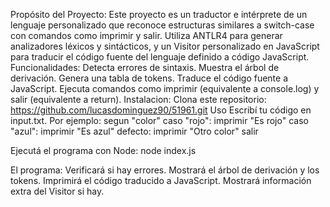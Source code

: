 Propósito del Proyecto:
Este proyecto es un traductor e intérprete de un lenguaje personalizado que reconoce estructuras similares a switch-case con comandos como imprimir y salir. Utiliza ANTLR4 para generar analizadores léxicos y sintácticos, y un Visitor personalizado en JavaScript para traducir el código fuente del lenguaje definido a código JavaScript.
Funcionalidades:
Detecta errores de sintaxis.
Muestra el árbol de derivación.
Genera una tabla de tokens.
Traduce el código fuente a JavaScript.
Ejecuta comandos como imprimir (equivalente a console.log) y salir (equivalente a return).
Instalacion:
Clona este repositorio: https://github.com/lucasdominguez90/51961.git
Uso
Escribí tu código en input.txt. Por ejemplo:
segun "color"
  caso "rojo":
    imprimir "Es rojo"
  caso "azul":
    imprimir "Es azul"
  defecto:
    imprimir "Otro color"
    salir
    
Ejecutá el programa con Node:
node index.js

El programa:
Verificará si hay errores.
Mostrará el árbol de derivación y los tokens.
Imprimirá el código traducido a JavaScript.
Mostrará información extra del Visitor si hay.


